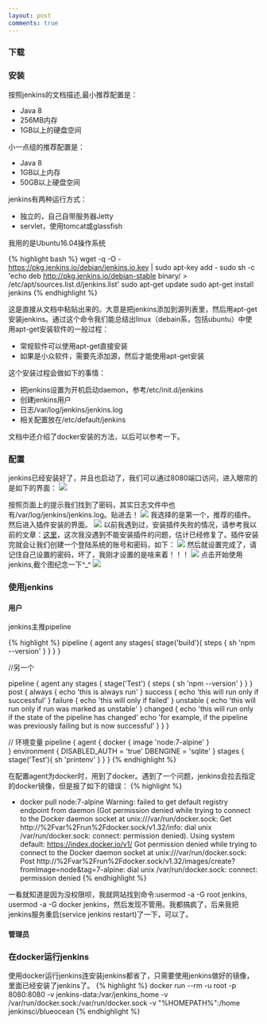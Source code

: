 ```yaml
---
layout: post
comments: true
---
```


### 下载

### 安装
按照jenkins的文档描述,最小推荐配置是：
- Java 8
- 256MB内存
- 1GB以上的硬盘空间

小一点组的推荐配置是：
- Java 8
- 1GB以上内存
- 50GB以上硬盘空间

jenkins有两种运行方式：
- 独立的，自己自带服务器Jetty
- servlet，使用tomcat或glassfish

我用的是Ubuntu16.04操作系统  

{% highlight bash %}
wget -q -O - https://pkg.jenkins.io/debian/jenkins.io.key | sudo apt-key add -
sudo sh -c 'echo deb http://pkg.jenkins.io/debian-stable binary/ > /etc/apt/sources.list.d/jenkins.list'
sudo apt-get update
sudo apt-get install jenkins
{% endhighlight %}

这是直接从文档中粘贴出来的。大意是把jenkins添加到源列表里，然后用apt-get安装jenkins。通过这个命令我们能总结出linux（debain系，包括ubuntu）中使用apt-get安装软件的一般过程：
- 常规软件可以使用apt-get直接安装
- 如果是小众软件，需要先添加源，然后才能使用apt-get安装

这个安装过程会做如下的事情：
- 把jenkins设置为开机启动daemon，参考/etc/init.d/jenkins
- 创建jenkins用户
- 日志/var/log/jenkins/jenkins.log
- 相关配置放在/etc/default/jenkins

文档中还介绍了docker安装的方法，以后可以参考一下。

### 配置
jenkins已经安装好了，并且也启动了，我们可以通过8080端口访问，进入眼帘的是如下的界面：
![](/images/2018-03-28_jenkins01.png)

按照页面上的提示我们找到了密码，其实日志文件中也有/var/log/jenkins/jenkins.log。贴进去！
![](/images/2018-03-28_jenkins02.png)
我选择的是第一个，推荐的插件。然后进入插件安装的界面。
![](/images/2018-03-28_jenkins03.png)
以前我遇到过，安装插件失败的情况，请参考我以前的文章：[这里](https://blog.csdn.net/txyzqc/article/details/77885367)，这次我没遇到不能安装插件的问题，估计已经修复了。插件安装完就会让我们创建一个登陆系统的账号和密码，如下：
![](/images/2018-03-28_jenkins04.png)
然后就设置完成了，请记住自己设置的密码，坏了，我刚才设置的是啥来着！！！
![](/images/2018-03-28_jenkins05.png)
点击开始使用jenkins,截个图纪念一下^_^
![](/images/2018-03-28_jenkins05.png)
### 使用jenkins

#### 用户
jenkins主推pipeline  

{% highlight %}
pipeline {
	agent any
	stages{
		stage('build'){
			steps {
				sh 'npm --version'
			}
		}
	}
}

//另一个

pipeline {
    agent any
    stages {
        stage('Test') {
            steps {
                sh 'npm --version'
            }
        }
    }
	post {
		always {
			echo 'this is always run'
		}
		success {
			echo 'this will run only if successful'
		}
		failure {
			echo 'this will only if failed'
		}
		unstable {
			echo 'this will run only if run was marked as unstable'
		}
		changed {
			echo 'this will run only if the state of the pipeline has changed'
			echo 'for example, if the pipeline was previously failing but is now successful'
		}
	}
}

// 环境变量
pipeline {
	agent { 
		docker {
			image 'node:7-alpine'
		}		
	}
	environment {
		DISABLED_AUTH = 'true'
		DBENGINE = 'sqlite'
	}
	stages {
		stage('Test'){
			sh 'printenv'
		}
	}
}
{% endhighlight %}

在配置agent为docker时，用到了docker。遇到了一个问题，jenkins会拉去指定的docker镜像，但是报了如下的错误：
{% highlight %}
+ docker pull node:7-alpine
Warning: failed to get default registry endpoint from daemon (Got permission denied while trying to connect to the Docker daemon socket at unix:///var/run/docker.sock: Get http://%2Fvar%2Frun%2Fdocker.sock/v1.32/info: dial unix /var/run/docker.sock: connect: permission denied). Using system default: https://index.docker.io/v1/
Got permission denied while trying to connect to the Docker daemon socket at unix:///var/run/docker.sock: Post http://%2Fvar%2Frun%2Fdocker.sock/v1.32/images/create?fromImage=node&tag=7-alpine: dial unix /var/run/docker.sock: connect: permission denied
{% endhighlight %}

一看就知道是因为没权限呗，我就网站找到命令:usermod -a -G root jenkins, usermod -a -G docker jenkins，然后发现不管用。我都搞疯了，后来我把jenkins服务重启(service jenkins restart)了一下，可以了。 





#### 管理员

### 在docker运行jenkins
使用docker运行jenkins连安装jenkins都省了，只需要使用jenkins做好的镜像，里面已经安装了jenkins了。
{% highlight %}
docker run --rm -u root -p 8080:8080 -v jenkins-data:/var/jenkins_home -v /var/run/docker.sock:/var/run/docker.sock -v "%HOMEPATH%":/home jenkinsci/blueocean
{% endhighlight %}